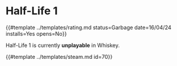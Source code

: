 # Half-Life 1
<!-- script:Aliases [
    "Half-Life",
    "Half Life",
    "Half Life 1"
] -->

{{#template ../templates/rating.md status=Garbage date=16/04/24 installs=Yes opens=No}}

Half-Life 1 is currently **unplayable** in Whiskey.

{{#template ../templates/steam.md id=70}}
